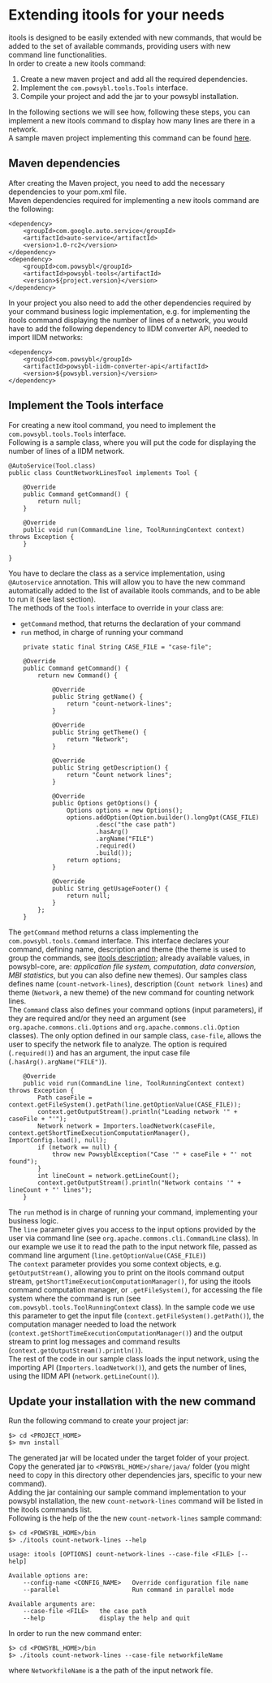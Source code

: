# Extending itools for your needs
itools is designed to be easily extended with new commands, that would be added to the set of available commands, providing users with new command line functionalities.  
In order to create a new itools command:
1. Create a new maven project and add all the required dependencies.
2. Implement the `com.powsybl.tools.Tools` interface. 
3. Compile your project and add the jar to your powsybl installation.

In the following sections we will see how, following these steps, you can implement a new itools command to display how many lines are there in a network.  
A sample maven project implementing this command can be found [here](../samples/count-lines-tool).  

## Maven dependencies
  
After creating the Maven project, you need to add the necessary dependencies to your pom.xml file.  
Maven dependencies required for implementing a new itools command are the following:  

```
<dependency>
    <groupId>com.google.auto.service</groupId>
    <artifactId>auto-service</artifactId>
    <version>1.0-rc2</version>
</dependency>
<dependency>
    <groupId>com.powsybl</groupId>
    <artifactId>powsybl-tools</artifactId>
    <version>${project.version}</version>
</dependency>
```

In your project you also need to add the other dependencies required by your command business logic implementation, e.g. for implementing the itools command displaying the number of lines of a network, you would have to add the following dependency to IIDM converter API, needed to import IIDM networks:

```
<dependency>
    <groupId>com.powsybl</groupId>
    <artifactId>powsybl-iidm-converter-api</artifactId>
    <version>${powsybl.version}</version>
</dependency>
```

## Implement the Tools interface

For creating a new itool command, you need to implement the `com.powsybl.tools.Tools` interface.  
Following is a sample class, where you will put the code for displaying the number of lines of a IIDM network.  

```
@AutoService(Tool.class)
public class CountNetworkLinesTool implements Tool {

    @Override
    public Command getCommand() {
        return null;
    }

    @Override
    public void run(CommandLine line, ToolRunningContext context) throws Exception {
    }

}
```

You have to declare the class as a service implementation, using `@Autoservice` annotation. This will allow you to have the new command automatically added to the list of available itools commands, and to be able to run it (see last section).  
The methods of the `Tools` interface to override in your class are: 
 - `getCommand` method, that returns the declaration of your command
 - `run` method, in charge of running your command 

```
    private static final String CASE_FILE = "case-file";

    @Override
    public Command getCommand() {
        return new Command() {

            @Override
            public String getName() {
                return "count-network-lines";
            }

            @Override
            public String getTheme() {
                return "Network";
            }

            @Override
            public String getDescription() {
                return "Count network lines";
            }

            @Override
            public Options getOptions() {
                Options options = new Options();
                options.addOption(Option.builder().longOpt(CASE_FILE)
                        .desc("the case path")
                        .hasArg()
                        .argName("FILE")
                        .required()
                        .build());             
                return options;
            }

            @Override
            public String getUsageFooter() {
                return null;
            }
        };
    }
```

The `getCommand` method returns a class implementing the `com.powsybl.tools.Command` interface. This interface declares your command, defining name, description and theme (the theme is used to group the commands, see [itools description](README.md); already available values, in powsybl-core, are: *application file system, computation, data conversion, MBI statistics*, but you can also define new themes). Our samples class defines name (`count-network-lines`), description (`Count network lines`) and theme (`Network`, a new theme) of the new command for counting network lines.  
The `Command` class also defines your command options (input parameters), if they are required and/or they need an argument (see `org.apache.commons.cli.Options` and `org.apache.commons.cli.Option` classes). The only option defined in our sample class, `case-file`, allows the user to specify the network file to analyze. The option is required (`.required()`) and has an argument, the input case file (`.hasArg().argName("FILE")`).  

```
    @Override
    public void run(CommandLine line, ToolRunningContext context) throws Exception {
        Path caseFile = context.getFileSystem().getPath(line.getOptionValue(CASE_FILE));
        context.getOutputStream().println("Loading network '" + caseFile + "'");
        Network network = Importers.loadNetwork(caseFile, context.getShortTimeExecutionComputationManager(), ImportConfig.load(), null);
        if (network == null) {
            throw new PowsyblException("Case '" + caseFile + "' not found");
        }
        int lineCount = network.getLineCount();
        context.getOutputStream().println("Network contains '" + lineCount + "' lines");
    }
```

The `run` method is in charge of running your command, implementing your business logic.  
The `line` parameter gives you access to the input options provided by the user via command line (see `org.apache.commons.cli.CommandLine` class). In our example we use it to read the path to the input network file, passed as command line argument (`line.getOptionValue(CASE_FILE)`)   
The `context` parameter provides you some context objects, e.g. `getOutputStream()`, allowing you to print on the itools command output stream, `getShortTimeExecutionComputationManager()`, for using the itools command computation manager, or `.getFileSystem()`, for accessing the file system where the command is run (see `com.powsybl.tools.ToolRunningContext` class). In the sample code we use this parameter to get the input file (`context.getFileSystem().getPath()`), the computation manager needed to load the network (`context.getShortTimeExecutionComputationManager()`) and the output stream to print log messages and command results (`context.getOutputStream().println()`).  
The rest of the code in our sample class loads the input network, using the importing API (`Importers.loadNetwork()`), and gets the number of lines, using the IIDM API (`network.getLineCount()`). 

## Update your installation with the new command

Run the following command to create your project jar:

```
$> cd <PROJECT_HOME>
$> mvn install
```

The generated jar will be located under the target folder of your project.  
Copy the generated jar to `<POWSYBL_HOME>/share/java/` folder (you might need to copy in this directory other dependencies jars, specific to your new command).  
Adding the jar containing our sample command implementation to your powsybl installation, the new `count-network-lines` command will be listed in the itools commands list.  
Following is the help of the the new `count-network-lines` sample command:

```
$> cd <POWSYBL_HOME>/bin
$> ./itools count-network-lines --help

usage: itools [OPTIONS] count-network-lines --case-file <FILE> [--help]

Available options are:
    --config-name <CONFIG_NAME>   Override configuration file name
    --parallel                    Run command in parallel mode

Available arguments are:
    --case-file <FILE>   the case path
    --help               display the help and quit
```

In order to run the new command enter:

```
$> cd <POWSYBL_HOME>/bin
$> ./itools count-network-lines --case-file networkfileName
```

where `NetworkfileName` is a the path of the input network file.